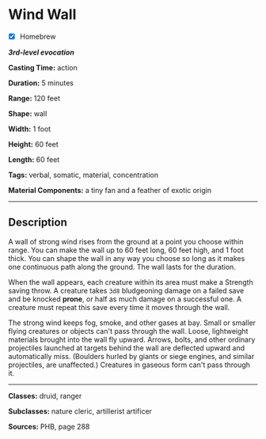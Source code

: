 # Wind Wall

- [x] Homebrew

***3rd-level evocation***

**Casting Time:** action

**Duration:** 5 minutes

**Range:** 120 feet

**Shape:** wall

**Width:** 1 foot

**Height:** 60 feet

**Length:** 60 feet

**Tags:** verbal, somatic, material, concentration

**Material Components:** a tiny fan and a feather of exotic origin

---

## Description
A wall of strong wind rises from the ground at a point you choose within range.
You can make the wall up to 60 feet long, 60 feet high, and 1 foot thick.
You can shape the wall in any way you choose so long as it makes one continuous path along the ground.
The wall lasts for the duration.

When the wall appears, each creature within its area must make a Strength saving throw.
A creature takes `3d8` bludgeoning damage on a failed save and be knocked **prone**, or half as much damage on a successful one.
A creature must repeat this save every time it moves through the wall.

The strong wind keeps fog, smoke, and other gases at bay.
Small or smaller flying creatures or objects can't pass through the wall.
Loose, lightweight materials brought into the wall fly upward.
Arrows, bolts, and other ordinary projectiles launched at targets behind the wall are deflected upward and automatically miss. (Boulders hurled by giants or siege engines, and similar projectiles, are unaffected.) Creatures in gaseous form can't pass through it.

---

**Classes:** druid, ranger

**Subclasses:** nature cleric, artillerist artificer

**Sources:** PHB, page 288

